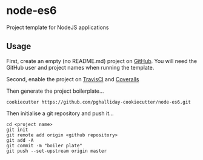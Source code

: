 # node-es6

Project template for NodeJS applications

## Usage

First, create an empty (no README.md) project on [GitHub](https://github.com). You will need the GitHub user and project names when running the template.

Second, enable the project on [TravisCI](https://travis-ci.org) and [Coveralls](https://coveralls.io)

Then generate the project boilerplate...

```shell
cookiecutter https://github.com/pghalliday-cookiecutter/node-es6.git
```

Then initialise a git repository and push it...

```shell
cd <project name>
git init
git remote add origin <github repository>
git add -A
git commit -m "boiler plate"
git push --set-upstream origin master
```

